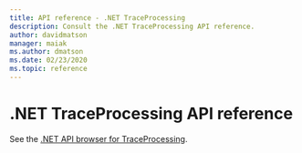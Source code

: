 ```yaml
---
title: API reference - .NET TraceProcessing
description: Consult the .NET TraceProcessing API reference.
author: davidmatson
manager: maiak
ms.author: dmatson
ms.date: 02/23/2020
ms.topic: reference
---
```


# .NET TraceProcessing API reference

See the [.NET API browser for TraceProcessing](https://docs.microsoft.com/dotnet/api/?view=trace-processor-dotnet-1.0).
